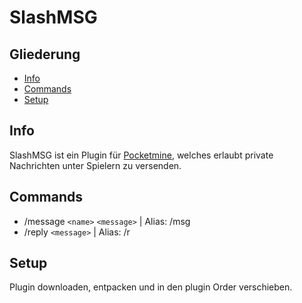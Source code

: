 # SlashMSG

## Gliederung
* [Info](#info)
* [Commands](#commands)
* [Setup](#setup)

## Info
SlashMSG ist ein Plugin für <a href="https://github.com/pmmp/PocketMine-MP">Pocketmine</a>, welches erlaubt private Nachrichten unter Spielern zu versenden.

## Commands
* /message `<name>` `<message>` | Alias: /msg
* /reply `<message>` | Alias: /r

## Setup
Plugin downloaden, entpacken und in den plugin Order verschieben.
